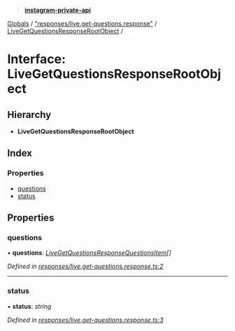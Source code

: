 > **[instagram-private-api](../README.md)**

[Globals](../README.md) / ["responses/live.get-questions.response"](../modules/_responses_live_get_questions_response_.md) / [LiveGetQuestionsResponseRootObject](_responses_live_get_questions_response_.livegetquestionsresponserootobject.md) /

# Interface: LiveGetQuestionsResponseRootObject

## Hierarchy

* **LiveGetQuestionsResponseRootObject**

## Index

### Properties

* [questions](_responses_live_get_questions_response_.livegetquestionsresponserootobject.md#questions)
* [status](_responses_live_get_questions_response_.livegetquestionsresponserootobject.md#status)

## Properties

###  questions

• **questions**: *[LiveGetQuestionsResponseQuestionsItem](_responses_live_get_questions_response_.livegetquestionsresponsequestionsitem.md)[]*

*Defined in [responses/live.get-questions.response.ts:2](https://github.com/dilame/instagram-private-api/blob/173bc62/src/responses/live.get-questions.response.ts#L2)*

___

###  status

• **status**: *string*

*Defined in [responses/live.get-questions.response.ts:3](https://github.com/dilame/instagram-private-api/blob/173bc62/src/responses/live.get-questions.response.ts#L3)*